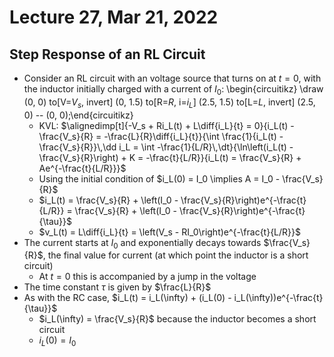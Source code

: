 # Lecture 27, Mar 21, 2022

## Step Response of an RL Circuit

* Consider an RL circuit with an voltage source that turns on at $t = 0$, with the inductor initially charged with a current of $I_0$: \begin{circuitikz} \draw (0, 0) to[V=$V_s$, invert] (0, 1.5) to[R=$R$, i=$i_L$] (2.5, 1.5) to[L=$L$, invert] (2.5, 0) -- (0, 0);\end{circuitikz}
	* KVL: $\alignedimp[t]{-V_s + Ri_L(t) + L\diff{i_L}{t} = 0}{i_L(t) - \frac{V_s}{R} = -\frac{L}{R}\diff{i_L}{t}}{\int \frac{1}{i_L(t) - \frac{V_s}{R}}\,\dd i_L = \int -\frac{1}{L/R}\,\dt}{\ln\left(i_L(t) - \frac{V_s}{R}\right) + K = -\frac{t}{L/R}}{i_L(t) = \frac{V_s}{R} + Ae^{-\frac{t}{L/R}}}$
	* Using the initial condition of $i_L(0) = I_0 \implies A = I_0 - \frac{V_s}{R}$
	* $i_L(t) = \frac{V_s}{R} + \left(I_0 - \frac{V_s}{R}\right)e^{-\frac{t}{L/R}} = \frac{V_s}{R} + \left(I_0 - \frac{V_s}{R}\right)e^{-\frac{t}{\tau}}$
	* $v_L(t) = L\diff{i_L}{t} = \left(V_s - RI_0\right)e^{-\frac{t}{L/R}}$
* The current starts at $I_0$ and exponentially decays towards $\frac{V_s}{R}$, the final value for current (at which point the inductor is a short circuit)
	* At $t = 0$ this is accompanied by a jump in the voltage
* The time constant $\tau$ is given by $\frac{L}{R}$
* As with the RC case, $i_L(t) = i_L(\infty) + (i_L(0) - i_L(\infty))e^{-\frac{t}{\tau}}$
	* $i_L(\infty) = \frac{V_s}{R}$ because the inductor becomes a short circuit
	* $i_L(0) = I_0$

